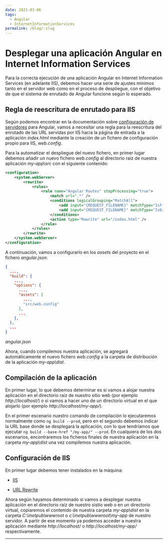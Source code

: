 ```yaml
---
date: 2021-03-06
tags:
  - Angular
  - InternetInformationServices
permalink: /blog/:slug
---
```


# Desplegar una aplicación Angular en Internet Information Services

<social-share class="social-share--header" />

Para la correcta ejecución de una aplicación Angular en Internet Information Services (en adelante IIS), debemos hacer una serie de ajustes mínimos tanto en el servidor web como en el proceso de despliegue, con el objetivo de que el sistema de enrutado de Angular funcione según lo esperado.

## Regla de reescritura de enrutado para IIS

Según podemos encontrar en la documentación sobre [configuración de servidores](https://angular.io/guide/deployment#server-configuration) para Angular, vamos a necesitar una regla para la reescritura del enrutado de las URL servidas por IIS hacia la página de entrada a la aplicación _index.html_ mediante la creación de un fichero de configuración propio para IIS, _web.config_.

Para la automatizar el despliegue del nuevo fichero, en primer lugar debemos añadir un nuevo fichero _web.config_ al directorio raíz de nuestra aplicación _my-app\src_ con el siguiente contenido:

``` xml
<configuration>
	<system.webServer>
		<rewrite>
			<rules>
				<rule name="Angular Routes" stopProcessing="true">
					<match url=".*" />
					<conditions logicalGrouping="MatchAll">
						<add input="{REQUEST_FILENAME}" matchType="IsFile" negate="true" />
						<add input="{REQUEST_FILENAME}" matchType="IsDirectory" negate="true" />
					</conditions>
					<action type="Rewrite" url="/index.html" />
				</rule>
			</rules>
		</rewrite>
	</system.webServer>
</configuration>
```

A continuación, vamos a configurarlo en los _assets_ del proyecto en el fichero _angular.json_:

``` json
{
  ...,
  "build": {
    ...,
    "options": {
      ...,
      "assets": [
        ...,
        "src/web.config"
      ],
      ...
    },
  },
  ...
}
```
_angular.json_

Ahora, cuando compilemos nuestra aplicación, se agregará automáticamente el nuevo fichero _web.config_ a la carpeta de distribución de la aplicación _my-app\dist_.

## Compilación de la aplicación

En primer lugar, lo que debemos determinar es si vamos a alojar nuestra aplicación en el directorio raíz de nuestro sitio web (por ejemplo _http://localhost/_) o si vamos a hacer uno de un directorio virtual en el que alojarlo (por ejemplo _http://localhost/my-app/_).

En el primer escenario nuestro comando de compilación lo ejecutaremos normalmente como ```ng build --prod```, pero en el segundo debemos indicar la URL base donde se desplegará la aplicación, con lo que tendríamos que ejecutar ```ng build --base-href "/my-app/" --prod```. En cualquiera de los dos escenarios, encontraremos los ficheros finales de nuestra aplicación en la carpeta _my-app\dist_ una vez compilemos nuestra aplicación.

## Configuración de IIS

En primer lugar debemos tener instalados en la máquina:

- [IIS](https://docs.microsoft.com/en-us/iis)

- [URL Rewrite](https://www.iis.net/downloads/microsoft/url-rewrite)

Ahora según hayamos determinado si vamos a desplegar nuestra aplicación en el directorio raíz de nuestro sistio web o en un directorio virtual, copiaremos el contenido de nuestra carpeta _my-app\dist_ en la carpeta _C:\inetpub\wwwroot_ o _c:\inetpub\wwwroot\my-app_ de nuestro servidor. A partir de ese momento ya podemos acceder a nuestra aplicación mediante _http://localhost/_ o _http://localhost/my-app/_ respectivamente.

---
<social-share class="social-share--footer" />
